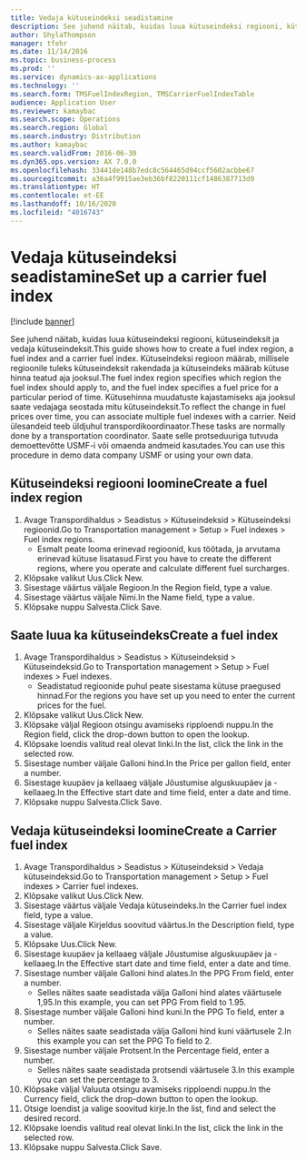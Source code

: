 ```yaml
---
title: Vedaja kütuseindeksi seadistamine
description: See juhend näitab, kuidas luua kütuseindeksi regiooni, kütuseindeksit ja vedaja kütuseindeksit.
author: ShylaThompson
manager: tfehr
ms.date: 11/14/2016
ms.topic: business-process
ms.prod: ''
ms.service: dynamics-ax-applications
ms.technology: ''
ms.search.form: TMSFuelIndexRegion, TMSCarrierFuelIndexTable
audience: Application User
ms.reviewer: kamaybac
ms.search.scope: Operations
ms.search.region: Global
ms.search.industry: Distribution
ms.author: kamaybac
ms.search.validFrom: 2016-06-30
ms.dyn365.ops.version: AX 7.0.0
ms.openlocfilehash: 33441de148b7edc8c564465d94ccf5602acbbe67
ms.sourcegitcommit: a36a4f9915ae3eb36bf8220111cf1486387713d9
ms.translationtype: HT
ms.contentlocale: et-EE
ms.lasthandoff: 10/16/2020
ms.locfileid: "4016743"
---
```

# <a name="set-up-a-carrier-fuel-index"></a><span data-ttu-id="4f641-103">Vedaja kütuseindeksi seadistamine</span><span class="sxs-lookup"><span data-stu-id="4f641-103">Set up a carrier fuel index</span></span>

[!include [banner](../../includes/banner.md)]

<span data-ttu-id="4f641-104">See juhend näitab, kuidas luua kütuseindeksi regiooni, kütuseindeksit ja vedaja kütuseindeksit.</span><span class="sxs-lookup"><span data-stu-id="4f641-104">This guide shows how to create a fuel index region, a fuel index and a carrier fuel index.</span></span> <span data-ttu-id="4f641-105">Kütuseindeksi regioon määrab, millisele regioonile tuleks kütuseindeksit rakendada ja kütuseindeks määrab kütuse hinna teatud aja jooksul.</span><span class="sxs-lookup"><span data-stu-id="4f641-105">The fuel index region specifies which region the fuel index should apply to, and the fuel index specifies a fuel price for a particular period of time.</span></span> <span data-ttu-id="4f641-106">Kütusehinna muudatuste kajastamiseks aja jooksul saate vedajaga seostada mitu kütuseindeksit.</span><span class="sxs-lookup"><span data-stu-id="4f641-106">To reflect the change in fuel prices over time, you can associate multiple fuel indexes with a carrier.</span></span>  <span data-ttu-id="4f641-107">Neid ülesandeid teeb üldjuhul transpordikoordinaator.</span><span class="sxs-lookup"><span data-stu-id="4f641-107">These tasks are normally done by a transportation coordinator.</span></span> <span data-ttu-id="4f641-108">Saate selle protseduuriga tutvuda demoettevõtte USMF-i või omaenda andmeid kasutades.</span><span class="sxs-lookup"><span data-stu-id="4f641-108">You can use this procedure in demo data company USMF or using your own data.</span></span>


## <a name="create-a-fuel-index-region"></a><span data-ttu-id="4f641-109">Kütuseindeksi regiooni loomine</span><span class="sxs-lookup"><span data-stu-id="4f641-109">Create a fuel index region</span></span>
1. <span data-ttu-id="4f641-110">Avage Transpordihaldus > Seadistus > Kütuseindeksid > Kütuseindeksi regioonid.</span><span class="sxs-lookup"><span data-stu-id="4f641-110">Go to Transportation management > Setup > Fuel indexes > Fuel index regions.</span></span>
    * <span data-ttu-id="4f641-111">Esmalt peate looma erinevad regioonid, kus töötada, ja arvutama erinevad kütuse lisatasud.</span><span class="sxs-lookup"><span data-stu-id="4f641-111">First you have to create the different regions, where you operate and calculate different fuel surcharges.</span></span>  
2. <span data-ttu-id="4f641-112">Klõpsake valikut Uus.</span><span class="sxs-lookup"><span data-stu-id="4f641-112">Click New.</span></span>
3. <span data-ttu-id="4f641-113">Sisestage väärtus väljale Regioon.</span><span class="sxs-lookup"><span data-stu-id="4f641-113">In the Region field, type a value.</span></span>
4. <span data-ttu-id="4f641-114">Sisestage väärtus väljale Nimi.</span><span class="sxs-lookup"><span data-stu-id="4f641-114">In the Name field, type a value.</span></span>
5. <span data-ttu-id="4f641-115">Klõpsake nuppu Salvesta.</span><span class="sxs-lookup"><span data-stu-id="4f641-115">Click Save.</span></span>

## <a name="create-a-fuel-index"></a><span data-ttu-id="4f641-116">Saate luua ka kütuseindeks</span><span class="sxs-lookup"><span data-stu-id="4f641-116">Create a fuel index</span></span>
1. <span data-ttu-id="4f641-117">Avage Transpordihaldus > Seadistus > Kütuseindeksid > Kütuseindeksid.</span><span class="sxs-lookup"><span data-stu-id="4f641-117">Go to Transportation management > Setup > Fuel indexes > Fuel indexes.</span></span>
    * <span data-ttu-id="4f641-118">Seadistatud regioonide puhul peate sisestama kütuse praegused hinnad.</span><span class="sxs-lookup"><span data-stu-id="4f641-118">For the regions you have set up you need to enter the current prices for the fuel.</span></span>  
2. <span data-ttu-id="4f641-119">Klõpsake valikut Uus.</span><span class="sxs-lookup"><span data-stu-id="4f641-119">Click New.</span></span>
3. <span data-ttu-id="4f641-120">Klõpsake väljal Regioon otsingu avamiseks ripploendi nuppu.</span><span class="sxs-lookup"><span data-stu-id="4f641-120">In the Region field, click the drop-down button to open the lookup.</span></span>
4. <span data-ttu-id="4f641-121">Klõpsake loendis valitud real olevat linki.</span><span class="sxs-lookup"><span data-stu-id="4f641-121">In the list, click the link in the selected row.</span></span>
5. <span data-ttu-id="4f641-122">Sisestage number väljale Galloni hind.</span><span class="sxs-lookup"><span data-stu-id="4f641-122">In the Price per gallon field, enter a number.</span></span>
6. <span data-ttu-id="4f641-123">Sisestage kuupäev ja kellaaeg väljale Jõustumise alguskuupäev ja -kellaaeg.</span><span class="sxs-lookup"><span data-stu-id="4f641-123">In the Effective start date and time field, enter a date and time.</span></span>
7. <span data-ttu-id="4f641-124">Klõpsake nuppu Salvesta.</span><span class="sxs-lookup"><span data-stu-id="4f641-124">Click Save.</span></span>

## <a name="create-a-carrier-fuel-index"></a><span data-ttu-id="4f641-125">Vedaja kütuseindeksi loomine</span><span class="sxs-lookup"><span data-stu-id="4f641-125">Create a Carrier fuel index</span></span>
1. <span data-ttu-id="4f641-126">Avage Transpordihaldus > Seadistus > Kütuseindeksid > Vedaja kütuseindeksid.</span><span class="sxs-lookup"><span data-stu-id="4f641-126">Go to Transportation management > Setup > Fuel indexes > Carrier fuel indexes.</span></span>
2. <span data-ttu-id="4f641-127">Klõpsake valikut Uus.</span><span class="sxs-lookup"><span data-stu-id="4f641-127">Click New.</span></span>
3. <span data-ttu-id="4f641-128">Sisestage väärtus väljale Vedaja kütuseindeks.</span><span class="sxs-lookup"><span data-stu-id="4f641-128">In the Carrier fuel index field, type a value.</span></span>
4. <span data-ttu-id="4f641-129">Sisestage väljale Kirjeldus soovitud väärtus.</span><span class="sxs-lookup"><span data-stu-id="4f641-129">In the Description field, type a value.</span></span>
5. <span data-ttu-id="4f641-130">Klõpsake Uus.</span><span class="sxs-lookup"><span data-stu-id="4f641-130">Click New.</span></span>
6. <span data-ttu-id="4f641-131">Sisestage kuupäev ja kellaaeg väljale Jõustumise alguskuupäev ja -kellaaeg.</span><span class="sxs-lookup"><span data-stu-id="4f641-131">In the Effective start date and time field, enter a date and time.</span></span>
7. <span data-ttu-id="4f641-132">Sisestage number väljale Galloni hind alates.</span><span class="sxs-lookup"><span data-stu-id="4f641-132">In the PPG From field, enter a number.</span></span>
    * <span data-ttu-id="4f641-133">Selles näites saate seadistada välja Galloni hind alates väärtusele 1,95.</span><span class="sxs-lookup"><span data-stu-id="4f641-133">In this example, you can set PPG From field to 1.95.</span></span>  
8. <span data-ttu-id="4f641-134">Sisestage number väljale Galloni hind kuni.</span><span class="sxs-lookup"><span data-stu-id="4f641-134">In the PPG To field, enter a number.</span></span>
    * <span data-ttu-id="4f641-135">Selles näites saate seadistada välja Galloni hind kuni väärtusele 2.</span><span class="sxs-lookup"><span data-stu-id="4f641-135">In this example you can set the PPG To field to 2.</span></span>  
9. <span data-ttu-id="4f641-136">Sisestage number väljale Protsent.</span><span class="sxs-lookup"><span data-stu-id="4f641-136">In the Percentage field, enter a number.</span></span>
    * <span data-ttu-id="4f641-137">Selles näites saate seadistada protsendi väärtusele 3.</span><span class="sxs-lookup"><span data-stu-id="4f641-137">In this example you can set the percentage to 3.</span></span>  
10. <span data-ttu-id="4f641-138">Klõpsake väljal Valuuta otsingu avamiseks ripploendi nuppu.</span><span class="sxs-lookup"><span data-stu-id="4f641-138">In the Currency field, click the drop-down button to open the lookup.</span></span>
11. <span data-ttu-id="4f641-139">Otsige loendist ja valige soovitud kirje.</span><span class="sxs-lookup"><span data-stu-id="4f641-139">In the list, find and select the desired record.</span></span>
12. <span data-ttu-id="4f641-140">Klõpsake loendis valitud real olevat linki.</span><span class="sxs-lookup"><span data-stu-id="4f641-140">In the list, click the link in the selected row.</span></span>
13. <span data-ttu-id="4f641-141">Klõpsake nuppu Salvesta.</span><span class="sxs-lookup"><span data-stu-id="4f641-141">Click Save.</span></span>

